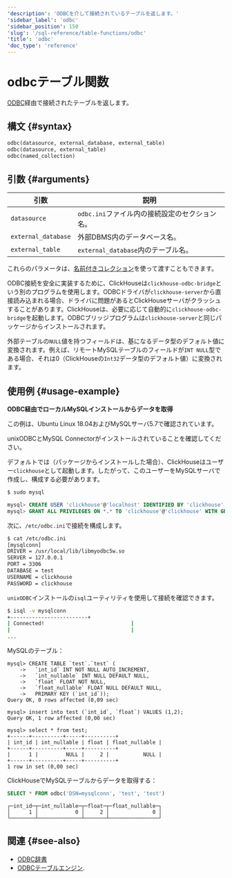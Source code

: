 ```yaml
---
'description': 'ODBCを介して接続されているテーブルを返します。'
'sidebar_label': 'odbc'
'sidebar_position': 150
'slug': '/sql-reference/table-functions/odbc'
'title': 'odbc'
'doc_type': 'reference'
---
```



# odbcテーブル関数

[ODBC](https://en.wikipedia.org/wiki/Open_Database_Connectivity)経由で接続されたテーブルを返します。

## 構文 {#syntax}

```sql
odbc(datasource, external_database, external_table)
odbc(datasource, external_table)
odbc(named_collection)
```

## 引数 {#arguments}

| 引数                | 説明                                                                  |
|---------------------|-----------------------------------------------------------------------|
| `datasource` | `odbc.ini`ファイル内の接続設定のセクション名。                     |
| `external_database` | 外部DBMS内のデータベース名。                                         |
| `external_table`    | `external_database`内のテーブル名。                                 |

これらのパラメータは、[名前付きコレクション](operations/named-collections.md)を使って渡すこともできます。

ODBC接続を安全に実装するために、ClickHouseは`clickhouse-odbc-bridge`という別のプログラムを使用します。ODBCドライバが`clickhouse-server`から直接読み込まれる場合、ドライバに問題があるとClickHouseサーバがクラッシュすることがあります。ClickHouseは、必要に応じて自動的に`clickhouse-odbc-bridge`を起動します。ODBCブリッジプログラムは`clickhouse-server`と同じパッケージからインストールされます。

外部テーブルの`NULL`値を持つフィールドは、基になるデータ型のデフォルト値に変換されます。例えば、リモートMySQLテーブルのフィールドが`INT NULL`型である場合、それは0（ClickHouseの`Int32`データ型のデフォルト値）に変換されます。

## 使用例 {#usage-example}

**ODBC経由でローカルMySQLインストールからデータを取得**

この例は、Ubuntu Linux 18.04およびMySQLサーバ5.7で確認されています。

unixODBCとMySQL Connectorがインストールされていることを確認してください。

デフォルトでは（パッケージからインストールした場合）、ClickHouseはユーザー`clickhouse`として起動します。したがって、このユーザーをMySQLサーバで作成し、構成する必要があります。

```bash
$ sudo mysql
```

```sql
mysql> CREATE USER 'clickhouse'@'localhost' IDENTIFIED BY 'clickhouse';
mysql> GRANT ALL PRIVILEGES ON *.* TO 'clickhouse'@'clickhouse' WITH GRANT OPTION;
```

次に、`/etc/odbc.ini`で接続を構成します。

```bash
$ cat /etc/odbc.ini
[mysqlconn]
DRIVER = /usr/local/lib/libmyodbc5w.so
SERVER = 127.0.0.1
PORT = 3306
DATABASE = test
USERNAME = clickhouse
PASSWORD = clickhouse
```

`unixODBC`インストールの`isql`ユーティリティを使用して接続を確認できます。

```bash
$ isql -v mysqlconn
+-------------------------+
| Connected!                            |
|                                       |
...
```

MySQLのテーブル：

```text
mysql> CREATE TABLE `test`.`test` (
    ->   `int_id` INT NOT NULL AUTO_INCREMENT,
    ->   `int_nullable` INT NULL DEFAULT NULL,
    ->   `float` FLOAT NOT NULL,
    ->   `float_nullable` FLOAT NULL DEFAULT NULL,
    ->   PRIMARY KEY (`int_id`));
Query OK, 0 rows affected (0,09 sec)

mysql> insert into test (`int_id`, `float`) VALUES (1,2);
Query OK, 1 row affected (0,00 sec)

mysql> select * from test;
+------+----------+-----+----------+
| int_id | int_nullable | float | float_nullable |
+------+----------+-----+----------+
|      1 |         NULL |     2 |           NULL |
+------+----------+-----+----------+
1 row in set (0,00 sec)
```

ClickHouseでMySQLテーブルからデータを取得する：

```sql
SELECT * FROM odbc('DSN=mysqlconn', 'test', 'test')
```

```text
┌─int_id─┬─int_nullable─┬─float─┬─float_nullable─┐
│      1 │            0 │     2 │              0 │
└────────┴──────────────┴───────┴────────────────┘
```

## 関連 {#see-also}

- [ODBC辞書](/sql-reference/dictionaries#dbms)
- [ODBCテーブルエンジン](/engines/table-engines/integrations/odbc).
